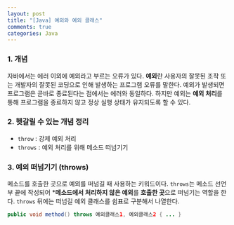 ```yaml
---
layout: post
title: "[Java] 예외와 예외 클래스"
comments: true
categories: Java
---
```


### 1. 개념
자바에서는 에러 이외에 예외라고 부르는 오류가 있다. **예외**란 사용자의 잘못된 조작 또는 개발자의 잘못된 코딩으로 인해 발생하는 프로그램 오류를 말한다. 예외가 발생되면 프로그램은 곧바로 종료된다는 점에서는 에러와 동일하다. 하지만 예외는 **예외 처리**를 통해 프로그램을 종료하지 않고 정상 실행 상태가 유지되도록 할 수 있다.

### 2. 헷갈릴 수 있는 개념 정리
- `throw` : 강제 예외 처리
- `throws` : 예외 처리를 위해 메소드 떠넘기기

### 3. 예외 떠넘기기 (throws)
메소드를 호출한 곳으로 예외를 떠넘길 때 사용하는 키워드이다. `throws`는 메소드 선언부 끝에 작성되어 ***메소드에서 처리하지 않은 예외**를 **호출한 곳**으로 떠넘기는 역할을 한다. `throws` 뒤에는 떠넘길 예외 클래스를 쉼표로 구분해서 나열한다.

```java
public void method() throws 예외클래스1, 예외클래스2 { ... }
```